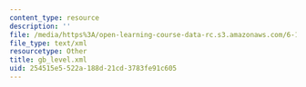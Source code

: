 ```yaml
---
content_type: resource
description: ''
file: /media/https%3A/open-learning-course-data-rc.s3.amazonaws.com/6-170-laboratory-in-software-engineering-fall-2005/254515e5522a188d21cd3783fe91c605_gb_level.xml
file_type: text/xml
resourcetype: Other
title: gb_level.xml
uid: 254515e5-522a-188d-21cd-3783fe91c605
---
```

